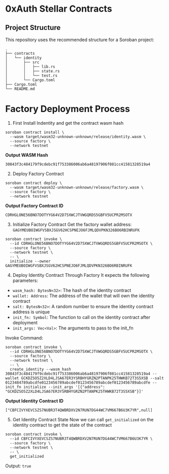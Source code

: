# 0xAuth Stellar Contracts

## Project Structure

This repository uses the recommended structure for a Soroban project:
```text
.
├── contracts
│   └── identity
│       ├── src
│       │   ├── lib.rs
│       │   ├── state.rs
│       │   └── test.rs
│       └── Cargo.toml
├── Cargo.toml
└── README.md
```

# Factory Deployment Process

1. First Install Indentity and get the contract wasm hash
```
soroban contract install \
  --wasm target/wasm32-unknown-unknown/release/identity.wasm \
  --source factory \
  --network testnet
```
**Output WASM Hash**
```
30843f3c484179f9cdebc91f753386006ab6a48197906f081cc41581328519a4
```

2. Deploy Factory Contract
```
soroban contract deploy \
  --wasm target/wasm32-unknown-unknown/release/factory.wasm \
  --source factory \
  --network testnet
```

**Output Factory Contract ID**
```
CDRHGLONE56BNO7DOTYYG64V2D75XWCJTVWGQRDS5GBFV5UCPR2MSOTX
```

3. Initialize Factory Contract
Get the factory wallet address: `GAGYMEUBOIWGFVSBXJSGV62HCSPNEJO6FJMLQDVPKN326BO6RBINRUFK`
```
soroban contract invoke \
  --id CDRHGLONE56BNO7DOTYYG64V2D75XWCJTVWGQRDS5GBFV5UCPR2MSOTX \
  --source factory \
  --network testnet \
  -- \
  initialize --owner GAGYMEUBOIWGFVSBXJSGV62HCSPNEJO6FJMLQDVPKN326BO6RBINRUFK
```

4. Deploy Identity Contract Through Factory
It expects the following parameters:
- `wasm_hash: BytesN<32>`: The hash of the identity contract
- `wallet: Address`: The address of the wallet that will own the identity contract
- `salt: BytesN<32>`: A random number to ensure the identity contract address is unique
- `init_fn: Symbol`: The function to call on the identity contract after deployment
- `init_args: Vec<Val>`: The arguments to pass to the init_fn

Invoke Command:
```
soroban contract invoke \
  --id CDRHGLONE56BNO7DOTYYG64V2D75XWCJTVWGQRDS5GBFV5UCPR2MSOTX \
  --source factory \
  --network testnet \
  -- \
  create_identity --wasm_hash 30843f3c484179f9cdebc91f753386006ab6a48197906f081cc41581328519a4 --wallet GCKDZSO5Z2XLD4LJSA67ER3YSRBHYGRZN2PTANPK25THWKB72T3S5XSB --salt 0123484789abcdfe0123456789abcdef0123456789abcdef0123456789abcdfe --init_fn initialize --init_args '[{"address": "GCKDZSO5Z2XLD4LJSA67ER3YSRBHYGRZN2PTANPK25THWKB72T3S5XSB"}]'
```

**Output Identity Contract ID**
```
["CBFCIVYXEVCSZS7NUBR3T4QWBRDXV2N7RUN7DG44WC7VM667B6U3K7YR",null]
```

5. Get Identity Contract State
Now we can call `get_initialized` on the identity contract to get the state of the contract
```
soroban contract invoke \
  --id CBFCIVYXEVCSZS7NUBR3T4QWBRDXV2N7RUN7DG44WC7VM667B6U3K7YR \
  --source factory \
  --network testnet \
  -- \
  get_initialized
```

Output: `true`